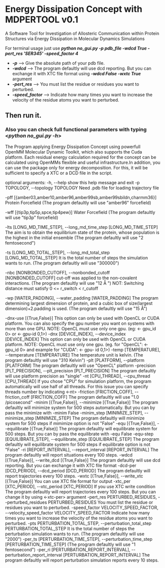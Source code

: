 # Energy Dissipation Concept with MDPERTOOL v0.1

A Software Tool for Investigation of Allosteric Communication within Protein Structures via Energy Dissipation in Molecular Dynamics Simulations

For terminal usage just use **_python no_gui.py -p pdb_file -wdcd True -pert_res 'SER345' -speed_factor 4_**

* **_-p_**    --> Give the absolute path of your pdb file. 
* **_-wdcd_**    --> The program defaultly will use dcd reporting. But you can exchange it with XTC file format using **_-wdcd False -wxtc True_** argument
* **_-pert_res_**   --> You must list the residue or residues you want to perturbed.
* **_-speed_factor_**   --> Indicate how many times you want to increase the velocity of the residue atoms you want to perturbed.


## Then run it.

### Also you can check full functional parameters with typing <**_python no_gui.py -h_**>


The Program applying Energy Dissipation Concept using powerfull OpenMM Molecular Dynamic Toolkit, 
which also supports the Cuda platform. Each residual energy calculation required for the concept 
can be calculated using OpenMMs flexible and useful infrastructure.In addition, you can use the 
package only for energy decomposition. For this, it will be sufficient to specify a XTC or a DCD 
file in the script.

optional arguments:
  -h, --help            show this help message and exit
  -p TOPOLOGY, --topology TOPOLOGY
                        Need .pdb file for loading trajectory file
                        
  -pff [{amber03,amber10,amber96,amber99sb,amber99sbildn,charmm36}]
                        Protein Forcefield (The program defaultly will use
                        "amber96" forcefield)
                        
  -wff [{tip3p,tip5p,spce,tip4pew}]
                        Water Forcefield (The program defaultly will use
                        "tip3p" forcefield)
                        
  -lts [LONG_MD_TIME_STEP], --long_md_time_step [LONG_MD_TIME_STEP]
                        The aim is to obtain the equilibrium state of the
                        protein, whose population is the highest in the
                        initial ensemble (The program defaultly will use "2
                        femtosecond")
                        
  -ts [LONG_MD_TOTAL_STEP], --long_md_total_step [LONG_MD_TOTAL_STEP]
                        It is the total number of steps the simulation wants
                        to run. (The program defaultly will use "300000")
                        
  -nbc [NONBONDED_CUTOFF], --nonbonded_cutoff [NONBONDED_CUTOFF]
                        cut-off was applied to the non-covalent interactions.
                        (The program defaultly will use "12 Å ") NOT:
                        Switching distance must satisfy 0 <= r_switch <
                        r_cutoff
                        
  -wp [WATER_PADDING], --water_padding [WATER_PADDING]
                        The program determining largest dimension of protein,
                        and a cubic box of size(largest dimension)+2.padding
                        is used. (The program defaultly will use "15 Å")
                        
  -dnx-use [{True,False}]
                        This option can only be used with OpenCL or CUDA
                        platform. You can also specify the gpu number you want
                        on systems with more than one GPU. NOTE: OpenCL must
                        use only one gpu. (eg: <- gpu_id 0> or <- gpu-id 0,1>)
  -dnx [DEVICE_INDEX], --device_index [DEVICE_INDEX]
                        This option can only be used with OpenCL or CUDA
                        platform. NOTE: OpenCL must use only one gpu. (eg. for
                        "OpenCL": <- gpu_id 0> and example for "CUDA": <- gpu-
                        id 0,1>)
  -temp [TEMPERATURE], --temperature [TEMPERATURE]
                        The temperature unit is kelvin. (The program defaultly
                        will use "310 Kelvin")
  -plt [PLATFORM], --platform [PLATFORM]
                        The program defaultly will use "OpenCL" platform
  -precision [PLT_PRECISION], --plt_precision [PLT_PRECISION]
                        The program defaultly will use platform precision as
                        "single"
  -nt [CPU_THREAD], --cpu_thread [CPU_THREAD]
                        If you chose "CPU" for simulation platform, the
                        program automatically will use half of all threads.
                        For this issue you can specify threads number by
                        indicating <-nt>
  -friction [FRICTION_COFF], --friction_coff [FRICTION_COFF]
                        The program defaultly will use "1.0 /picosecond"
  -minim [{True,False}], --minimize [{True,False}]
                        The program defaultly will minimize system for 500
                        steps automatically. But you can by pass the minimize
                        with -minim False
  -minim_step [MINIMIZE_STEP], --minimize_step [MINIMIZE_STEP]
                        The program defaultly will minimize system for 500
                        steps if mimimize option is not "False"
  -equ [{True,False}], --equilibrate [{True,False}]
                        The program defaultly will equilibrate system for 500
                        steps. But you can by pass the equilibrate with -equ
                        False
  -equ-step [EQUILIBRATE_STEP], --equilibrate_step [EQUILIBRATE_STEP]
                        The program defaultly will equilibrate system for 500
                        steps if equilibrate option is not "False"
  -ri [REPORT_INTERVAL], --report_interval [REPORT_INTERVAL]
                        The program defaultly will report situations every 100
                        steps.
  -wdcd [{True,False}], --write_dcd [{True,False}]
                        The program defaultly will use dcd reporting. But you
                        can exchange it with XTC file format
  -dcd-per [DCD_PERIOD], --dcd_period [DCD_PERIOD]
                        The program defaultly will report trajectories every
                        100 steps.
  -wxtc [{True,False}], --write_xtc [{True,False}]
                        You can use XTC file format for output
  -xtc_per [XTC_PERIOD], --xtc_period [XTC_PERIOD]
                        If you use XTC write condition The program defaultly
                        will report trajectories every 100 steps. But you can
                        change it by using <-xtc-per> argument
  -pert_res PERTURBED_RESIDUES, --perturbed_residues PERTURBED_RESIDUES
                        You must list the residue or residues you want to
                        perturbed.
  -speed_factor VELOCITY_SPEED_FACTOR, --velocity_speed_factor VELOCITY_SPEED_FACTOR
                        Indicate how many times you want to increase the
                        velocity of the residue atoms you want to perturbed.
  -pts PERTURBATION_TOTAL_STEP, --perturbation_total_step PERTURBATION_TOTAL_STEP
                        It is the total number of steps the perturbation
                        simulation wants to run. (The program defaultly will
                        use "2000")
  -per_ts [PERTURBATION_TIME_STEP], --perturbation_time_step [PERTURBATION_TIME_STEP]
                        (The program defaultly will use "1 femtosecond")
  -per_ri [PERTURBATION_REPORT_INTERVAL], --perturbation_report_interval [PERTURBATION_REPORT_INTERVAL]
                        The program defaultly will report perturbation
                        simulation reports every 10 steps.
